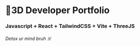 # 🚀3D Developer Portfolio

### Javascript + React + TailwindCSS + Vite + ThreeJS
###### Detox ur mind bruh ☠️
